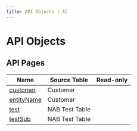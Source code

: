 ```yaml
---
title: API Objects | Al
---
```

# API Objects

## API Pages

| Name | Source Table | Read-only |
| ----- | ------ | ------ |
| [customer](api-page-test-customer-api/index.md) | Customer |  |
| [entityName](api-page-nab-api-deprecated/index.md) | Customer |  |
| [test](api-page-nab-api-test/index.md) | NAB Test Table |  |
| [testSub](api-page-nab-api-sub-test/index.md) | NAB Test Table |  |
